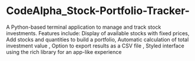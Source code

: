# CodeAlpha_Stock-Portfolio-Tracker-
A Python-based terminal application to manage and track stock investments. Features include: Display of available stocks with fixed prices, Add stocks and quantities to build a portfolio, Automatic calculation of total investment value , Option to export results as a CSV file , Styled interface using the rich library for an app-like experience

